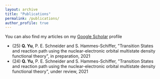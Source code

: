```yaml
---
layout: archive
title: "Publications"
permalink: /publications/
author_profile: true
---
```


You can also find my articles on my [Google Scholar](https://scholar.google.com/citations?user=9JiUEQcAAAAJ&hl=en) profile

* (25) **Q. Yu**, P. E. Schneider and S. Hammes-Schiffer, "Transition States and reaction path using the nuclear-electronic orbital multistate density functional theory", in preparation, 2021
* (24) **Q. Yu**, P. E. Schneider and S. Hammes-Schiffer, "Transition States and reaction path using the nuclear-electronic orbital multistate density functional theory", under review, 2021

